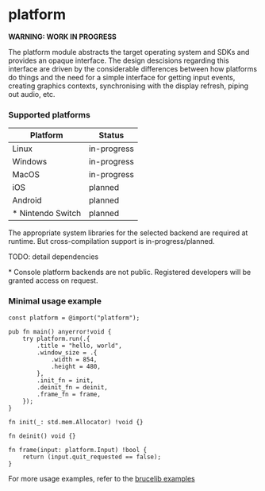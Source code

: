 # platform
**WARNING: WORK IN PROGRESS**

The platform module abstracts the target operating system and SDKs and provides an opaque interface. The design descisions regarding this interface are driven by the considerable differences between how platforms do things and the need for a simple interface for getting input events, creating graphics contexts, synchronising with the display refresh, piping out audio, etc.

### Supported platforms
| Platform | Status |
| -------- | ------ |
| Linux | in-progress |
| Windows | in-progress |
| MacOS | in-progress | 
| iOS | planned |
| Android | planned |
| * Nintendo Switch | planned |

The appropriate system libraries for the selected backend are required at runtime. But cross-compilation support is in-progress/planned.

TODO: detail dependencies

\* Console platform backends are not public. Registered developers will be granted access on request.


### Minimal usage example
```zig
const platform = @import("platform");

pub fn main() anyerror!void {
    try platform.run(.{
        .title = "hello, world",
        .window_size = .{
            .width = 854,
            .height = 480,
        },
        .init_fn = init,
        .deinit_fn = deinit,
        .frame_fn = frame,
    });
}

fn init(_: std.mem.Allocator) !void {}

fn deinit() void {}

fn frame(input: platform.Input) !bool {
    return (input.quit_requested == false);
}
```
For more usage examples, refer to the [brucelib examples](https://github.com/hazeycode/brucelib/tree/main/examples)
